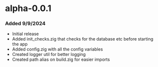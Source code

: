 # alpha-0.0.1

### Added 9/9/2024

- Initial release
- Added init_checks.zig that checks for the database etc before starting the app
- Added config.zig with all the config variables
- Created logger util for better logging
- Created path alias on build.zig for easier imports